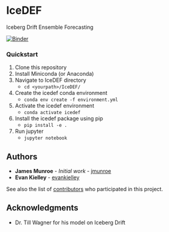 # IceDEF
Iceberg Drift Ensemble Forecasting

[![Binder](https://mybinder.org/badge.svg)](https://mybinder.org/v2/gh/jmunroe/IceDEF/master)

### Quickstart

1. Clone this repository
2. Install Miniconda (or Anaconda)
3. Navigate to IceDEF directory
	- `cd <yourpath>/IceDEF/`
4. Create the icedef conda environment
    - `conda env create -f environment.yml`
5. Activate the icedef environment
	- `conda activate icedef`
6. Install the icedef package using pip
	- `pip install -e .`
7. Run jupyter 
    - `jupyter notebook`


## Authors

* **James Munroe** - *Initial work* - [jmunroe](https://github.com/jmunroe)
* **Evan Kielley** - [evankielley](https://github.com/evankielley)

See also the list of [contributors](https://github.com/jmunroe/IceDEF/contributors) who participated in this project.

<!---
## License

This project is licensed under the MIT License - see the [LICENSE.md](LICENSE.md) file for details

--->

## Acknowledgments

* Dr. Till Wagner for his model on Iceberg Drift
